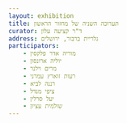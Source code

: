 ```yaml
---
layout: exhibition
title: תערוכה השניה של מחזור הראשון
curator: ד"ר קציעה עלון
address: גלריית ברבור, ירושלים
participators:
    - מוריה אדר פלקסין
    - יוליה ארונסון
    - מרים וילנר
    - רעות זוארץ עמרני
    - רננה לביא
    - ציפי מנדל
    - יעל סרלין
    - שולמית עציון
---
```

